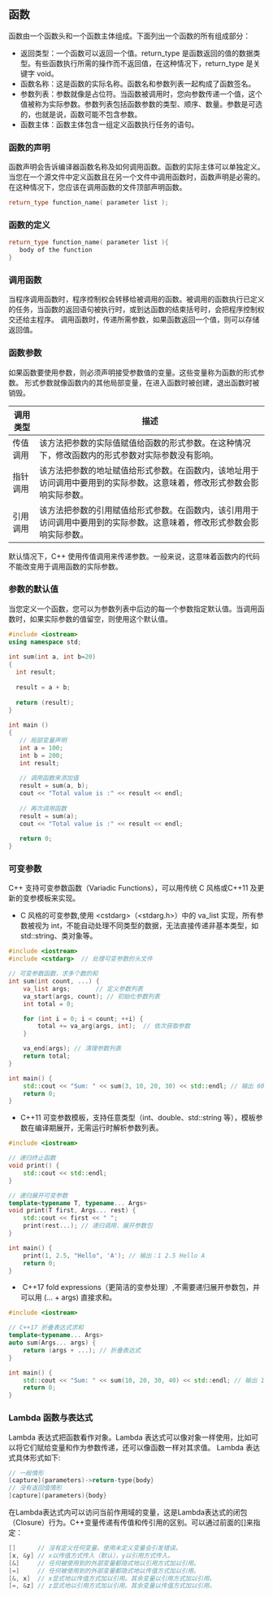 ## 函数
函数由一个函数头和一个函数主体组成。下面列出一个函数的所有组成部分：
- 返回类型：一个函数可以返回一个值。return_type 是函数返回的值的数据类型。有些函数执行所需的操作而不返回值，在这种情况下，return_type 是关键字 void。
- 函数名称：这是函数的实际名称。函数名和参数列表一起构成了函数签名。
- 参数列表：参数就像是占位符。当函数被调用时，您向参数传递一个值，这个值被称为实际参数。参数列表包括函数参数的类型、顺序、数量。参数是可选的，也就是说，函数可能不包含参数。
- 函数主体：函数主体包含一组定义函数执行任务的语句。
### 函数的声明
函数声明会告诉编译器函数名称及如何调用函数。函数的实际主体可以单独定义。当您在一个源文件中定义函数且在另一个文件中调用函数时，函数声明是必需的。在这种情况下，您应该在调用函数的文件顶部声明函数。
```C++
return_type function_name( parameter list );
```
### 函数的定义
```C++
return_type function_name( parameter list ){
   body of the function
}
```
### 调用函数
当程序调用函数时，程序控制权会转移给被调用的函数。被调用的函数执行已定义的任务，当函数的返回语句被执行时，或到达函数的结束括号时，会把程序控制权交还给主程序。
调用函数时，传递所需参数，如果函数返回一个值，则可以存储返回值。
### 函数参数
如果函数要使用参数，则必须声明接受参数值的变量。这些变量称为函数的形式参数。
形式参数就像函数内的其他局部变量，在进入函数时被创建，退出函数时被销毁。

|调用类型	|描述|
|---|---|
|传值调用    | 该方法把参数的实际值赋值给函数的形式参数。在这种情况下，修改函数内的形式参数对实际参数没有影响。|
|指针调用    | 该方法把参数的地址赋值给形式参数。在函数内，该地址用于访问调用中要用到的实际参数。这意味着，修改形式参数会影响实际参数。|
|引用调用    | 该方法把参数的引用赋值给形式参数。在函数内，该引用用于访问调用中要用到的实际参数。这意味着，修改形式参数会影响实际参数。|

默认情况下，C++ 使用传值调用来传递参数。一般来说，这意味着函数内的代码不能改变用于调用函数的实际参数。
### 参数的默认值
当您定义一个函数，您可以为参数列表中后边的每一个参数指定默认值。当调用函数时，如果实际参数的值留空，则使用这个默认值。
```C++
#include <iostream>
using namespace std;
 
int sum(int a, int b=20)
{
  int result;
 
  result = a + b;
  
  return (result);
}
 
int main ()
{
   // 局部变量声明
   int a = 100;
   int b = 200;
   int result;
 
   // 调用函数来添加值
   result = sum(a, b);
   cout << "Total value is :" << result << endl;
 
   // 再次调用函数
   result = sum(a);
   cout << "Total value is :" << result << endl;
 
   return 0;
}
```
### 可变参数
C++ 支持可变参数函数（Variadic Functions），可以用传统 C 风格或C++11 及更新的变参模板来实现。
- C 风格的可变参数,使用 \<cstdarg>（<stdarg.h>）中的 va_list 实现，所有参数被视为 int，不能自动处理不同类型的数据，无法直接传递非基本类型，如 std::string、类对象等。
```C++
#include <iostream>
#include <cstdarg>  // 处理可变参数的头文件

// 可变参数函数，求多个数的和
int sum(int count, ...) {
    va_list args;       // 定义参数列表
    va_start(args, count); // 初始化参数列表
    int total = 0;

    for (int i = 0; i < count; ++i) {
        total += va_arg(args, int);  // 依次获取参数
    }

    va_end(args); // 清理参数列表
    return total;
}

int main() {
    std::cout << "Sum: " << sum(3, 10, 20, 30) << std::endl; // 输出 60
    return 0;
}
```
- C++11 可变参数模板，支持任意类型（int、double、std::string 等），模板参数在编译期展开，无需运行时解析参数列表。
```C++
#include <iostream>

// 递归终止函数
void print() {
    std::cout << std::endl;
}

// 递归展开可变参数
template<typename T, typename... Args>
void print(T first, Args... rest) {
    std::cout << first << " ";
    print(rest...); // 递归调用，展开参数包
}

int main() {
    print(1, 2.5, "Hello", 'A'); // 输出：1 2.5 Hello A
    return 0;
}
```
-  C++17 fold expressions（更简洁的变参处理）,不需要递归展开参数包，并可以用 (... + args) 直接求和。
```C++
#include <iostream>

// C++17 折叠表达式求和
template<typename... Args>
auto sum(Args... args) {
    return (args + ...); // 折叠表达式
}

int main() {
    std::cout << "Sum: " << sum(10, 20, 30, 40) << std::endl; // 输出 100
    return 0;
}
```
### Lambda 函数与表达式
Lambda 表达式把函数看作对象。Lambda 表达式可以像对象一样使用，比如可以将它们赋给变量和作为参数传递，还可以像函数一样对其求值。
Lambda 表达式具体形式如下:
```C++
// 一般情形
[capture](parameters)->return-type{body}
// 没有返回值情形
[capture](parameters){body}
```
在Lambda表达式内可以访问当前作用域的变量，这是Lambda表达式的闭包（Closure）行为。C++变量传递有传值和传引用的区别。可以通过前面的[]来指定：
```C++
[]      // 沒有定义任何变量。使用未定义变量会引发错误。
[x, &y] // x以传值方式传入（默认），y以引用方式传入。
[&]     // 任何被使用到的外部变量都隐式地以引用方式加以引用。
[=]     // 任何被使用到的外部变量都隐式地以传值方式加以引用。
[&, x]  // x显式地以传值方式加以引用。其余变量以引用方式加以引用。
[=, &z] // z显式地以引用方式加以引用。其余变量以传值方式加以引用。
```